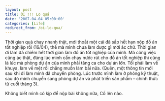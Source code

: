 ```yaml
---
layout: post
title: ÔI !!! Lo quá
date: '2007-04-04 05:00:00'
categories: [Life]
redirect_from: /oi-lo-qua/
---
```


Thời gian quả chạy nhanh thật, mới thoắt một cái đã sắp hết hạn nộp đồ án tốt nghiệp rồi (16/04), thế mà mình chưa làm được gì mới ác chứ. Thời gian đi làm đã chiếm hết thời gian làm đồ án tốt nghiệp của mình. Mà công việc cũng ác thật, đúng lúc mình cần chạy nước rút cho đồ án tốt nghiệp thì cũng là lúc mà phòng dự án của mình phải tăng ca cho dự án lớn. Tối phải làm về khuya, làm về mệt rồi chẳng muốn làm bài nữa. (Quên, một thông tin mới sau khi đi làm mình đã chuyển phòng. Lúc trước mình làm ở phòng kỹ thuật, sau đó mình chuyển sang phòng dự án và phát triển sản phẩm – chính thức từ cuối tháng 3).

Không biết mình có kịp để nộp bài không nữa, Cố lên nào.

